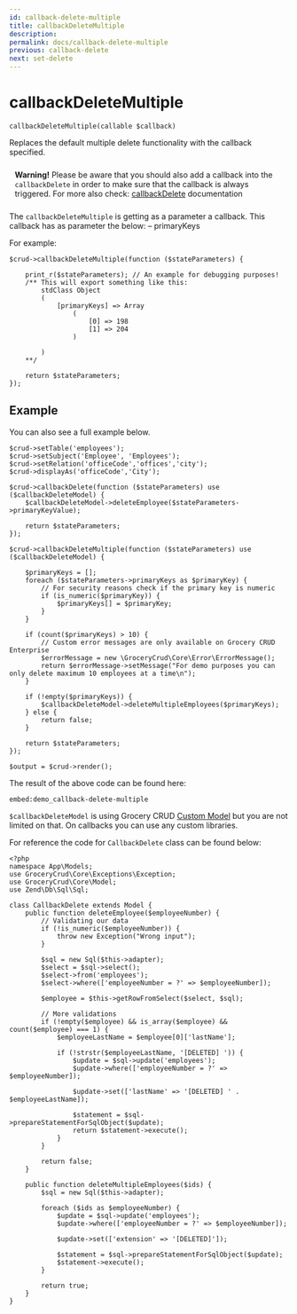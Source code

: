 ```yaml
---
id: callback-delete-multiple
title: callbackDeleteMultiple
description: 
permalink: docs/callback-delete-multiple
previous: callback-delete
next: set-delete
---
```


# callbackDeleteMultiple


<pre><code class="language-php">callbackDeleteMultiple(callable $callback)</code></pre>
Replaces the default multiple delete functionality with the callback specified.

<p class="bg-warning" style="padding:10px;"><strong><span class="fa fa-exclamation-triangle"></span> Warning!</strong> Please be aware that you should also add a callback into the <code>callbackDelete</code> in order to make sure that the callback is always triggered. For more also check: <a href="https://www.grocerycrud.com/enterprise/api-and-function-list/callbackDelete">callbackDelete</a> documentation</p>

The <code>callbackDeleteMultiple</code> is getting as a parameter a callback. This callback has as parameter the below:
– primaryKeys

For example:

<pre><code class="language-php">$crud->callbackDeleteMultiple(function ($stateParameters) {
    
    print_r($stateParameters); // An example for debugging purposes!
    /** This will export something like this: 
        stdClass Object
        (
            [primaryKeys] => Array
                (
                    [0] => 198
                    [1] => 204
                )

        )
    **/

    return $stateParameters;
});</code></pre>

## Example

You can also see a full example below.

<pre><code class="language-php">$crud->setTable('employees');
$crud->setSubject('Employee', 'Employees');
$crud->setRelation('officeCode','offices','city');
$crud->displayAs('officeCode','City');

$crud->callbackDelete(function ($stateParameters) use ($callbackDeleteModel) {
    $callbackDeleteModel->deleteEmployee($stateParameters->primaryKeyValue);

    return $stateParameters;
});

$crud->callbackDeleteMultiple(function ($stateParameters) use ($callbackDeleteModel) {

    $primaryKeys = [];
    foreach ($stateParameters->primaryKeys as $primaryKey) {
        // For security reasons check if the primary key is numeric
        if (is_numeric($primaryKey)) {
            $primaryKeys[] = $primaryKey;
        }
    }

    if (count($primaryKeys) > 10) {
        // Custom error messages are only available on Grocery CRUD Enterprise
        $errorMessage = new \GroceryCrud\Core\Error\ErrorMessage();
        return $errorMessage->setMessage("For demo purposes you can only delete maximum 10 employees at a time\n");
    }

    if (!empty($primaryKeys)) {
        $callbackDeleteModel->deleteMultipleEmployees($primaryKeys);
    } else {
        return false;
    }

    return $stateParameters;
});

$output = $crud->render();
</code></pre>

The result of the above code can be found here:

`embed:demo_callback-delete-multiple`

`$callbackDeleteModel` is using Grocery CRUD [Custom Model](/docs/custom-model) but you are not limited on that. On callbacks you can use any custom libraries.

For reference the code for `CallbackDelete` class can be found below:

<pre><code class="language-php">&lt;?php
namespace App\Models;
use GroceryCrud\Core\Exceptions\Exception;
use GroceryCrud\Core\Model;
use Zend\Db\Sql\Sql;

class CallbackDelete extends Model {
    public function deleteEmployee($employeeNumber) {
        // Validating our data
        if (!is_numeric($employeeNumber)) {
            throw new Exception("Wrong input");
        }

        $sql = new Sql($this->adapter);
        $select = $sql->select();
        $select->from('employees');
        $select->where(['employeeNumber = ?' => $employeeNumber]);

        $employee = $this->getRowFromSelect($select, $sql);

        // More validations
        if (!empty($employee) && is_array($employee) && count($employee) === 1) {
            $employeeLastName = $employee[0]['lastName'];

            if (!strstr($employeeLastName, '[DELETED] ')) {
                $update = $sql->update('employees');
                $update->where(['employeeNumber = ?' => $employeeNumber]);

                $update->set(['lastName' => '[DELETED] ' . $employeeLastName]);

                $statement = $sql->prepareStatementForSqlObject($update);
                return $statement->execute();
            }
        }

        return false;
    }

    public function deleteMultipleEmployees($ids) {
        $sql = new Sql($this->adapter);

        foreach ($ids as $employeeNumber) {
            $update = $sql->update('employees');
            $update->where(['employeeNumber = ?' => $employeeNumber]);

            $update->set(['extension' => '[DELETED]']);

            $statement = $sql->prepareStatementForSqlObject($update);
            $statement->execute();
        }

        return true;
    }
}</code></pre>